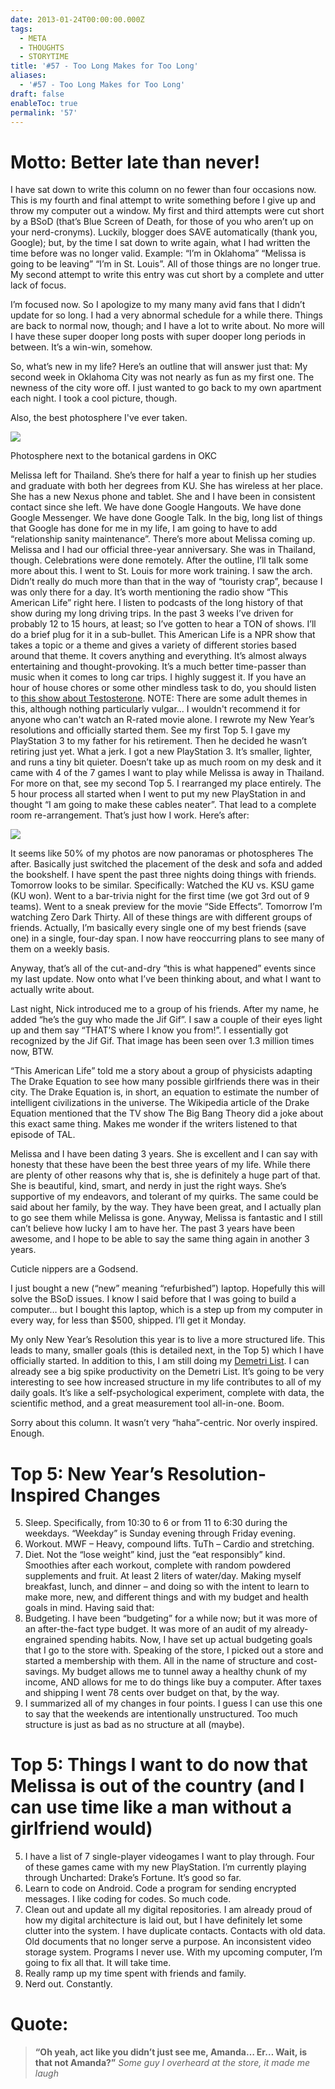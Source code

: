 ```yaml
---
date: 2013-01-24T00:00:00.000Z
tags:
  - META
  - THOUGHTS
  - STORYTIME
title: '#57 - Too Long Makes for Too Long'
aliases:
  - '#57 - Too Long Makes for Too Long'
draft: false
enableToc: true
permalink: '57'
---
```


# Motto: Better late than never!

I have sat down to write this column on no fewer than four occasions now. This is my fourth and final attempt to write something before I give up and throw my computer out a window. My first and third attempts were cut short by a BSoD (that’s Blue Screen of Death, for those of you who aren’t up on your nerd-cronyms). Luckily, blogger does SAVE automatically (thank you, Google); but, by the time I sat down to write again, what I had written the time before was no longer valid. Example: “I’m in Oklahoma” “Melissa is going to be leaving” “I’m in St. Louis”. All of those things are no longer true. My second attempt to write this entry was cut short by a complete and utter lack of focus.

I’m focused now. So I apologize to my many many avid fans that I didn’t update for so long. I had a very abnormal schedule for a while there. Things are back to normal now, though; and I have a lot to write about. No more will I have these super dooper long posts with super dooper long periods in between. It’s a win-win, somehow.

So, what’s new in my life? Here’s an outline that will answer just that:
My second week in Oklahoma City was not nearly as fun as my first one. The newness of the city wore off. I just wanted to go back to my own apartment each night. I took a cool picture, though.

Also, the best photosphere I've ever taken.

![](assets/57-1.jpg)

Photosphere next to the botanical gardens in OKC
                                 
Melissa left for Thailand. She’s there for half a year to finish up her studies and graduate with both her degrees from KU. She has wireless at her place. She has a new Nexus phone and tablet. She and I have been in consistent contact since she left.
We have done Google Hangouts. We have done Google Messenger. We have done Google Talk. In the big, long list of things that Google has done for me in my life, I am going to have to add “relationship sanity maintenance”.
There’s more about Melissa coming up.
Melissa and I had our official three-year anniversary. She was in Thailand, though. Celebrations were done remotely.
After the outline, I’ll talk some more about this.
I went to St. Louis for more work training. I saw the arch. Didn’t really do much more than that in the way of “touristy crap”, because I was only there for a day.
It’s worth mentioning the radio show “This American Life” right here. I listen to podcasts of the long history of that show during my long driving trips. In the past 3 weeks I’ve driven for probably 12 to 15 hours, at least; so I’ve gotten to hear a TON of shows. I’ll do a brief plug for it in a sub-bullet.
This American Life is a NPR show that takes a topic or a theme and gives a variety of different stories based around that theme. It covers anything and everything. It’s almost always entertaining and thought-provoking. It’s a much better time-passer than music when it comes to long car trips. I highly suggest it. If you have an hour of house chores or some other mindless task to do, you should listen to [this show about Testosterone](http://www.thisamericanlife.org/radio-archives/episode/220/testosterone). NOTE: There are some adult themes in this, although nothing particularly vulgar... I wouldn't recommend it for anyone who can't watch an R-rated movie alone.
I rewrote my New Year’s resolutions and officially started them. See my first Top 5.
I gave my PlayStation 3 to my father for his retirement. Then he decided he wasn’t retiring just yet. What a jerk.
I got a new PlayStation 3. It’s smaller, lighter, and runs a tiny bit quieter. Doesn’t take up as much room on my desk and it came with 4 of the 7 games I want to play while Melissa is away in Thailand. For more on that, see my second Top 5.
I rearranged my place entirely. The 5 hour process all started when I went to put my new PlayStation in and thought “I am going to make these cables neater”. That lead to a complete room re-arrangement. That’s just how I work. Here’s after:

![](assets/57-2.jpg)

It seems like 50% of my photos are now panoramas or photospheres
The after. Basically just switched the placement of the desk and sofa and added the bookshelf.
I have spent the past three nights doing things with friends. Tomorrow looks to be similar.
Specifically: Watched the KU vs. KSU game (KU won). Went to a bar-trivia night for the first time (we got 3rd out of 9 teams). Went to a sneak preview for the movie “Side Effects”. Tomorrow I’m watching Zero Dark Thirty. All of these things are with different groups of friends. Actually, I’m basically every single one of my best friends (save one) in a single, four-day span. I now have reoccurring plans to see many of them on a weekly basis.

Anyway, that’s all of the cut-and-dry “this is what happened” events since my last update. Now onto what I’ve been thinking about, and what I want to actually write about.

Last night, Nick introduced me to a group of his friends. After my name, he added “he’s the guy who made the Jif Gif”. I saw a couple of their eyes light up and them say “THAT’S where I know you from!”. I essentially got recognized by the Jif Gif. That image has been seen over 1.3 million times now, BTW.

“This American Life” told me a story about a group of physicists adapting The Drake Equation to see how many possible girlfriends there was in their city. The Drake Equation is, in short, an equation to estimate the number of intelligent civilizations in the universe. The Wikipedia article of the Drake Equation mentioned that the TV show The Big Bang Theory did a joke about this exact same thing. Makes me wonder if the writers listened to that episode of TAL.

Melissa and I have been dating 3 years. She is excellent and I can say with honesty that these have been the best three years of my life. While there are plenty of other reasons why that is, she is definitely a huge part of that. She is beautiful, kind, smart, and nerdy in just the right ways. She’s supportive of my endeavors, and tolerant of my quirks. The same could be said about her family, by the way. They have been great, and I actually plan to go see them while Melissa is gone. Anyway, Melissa is fantastic and I still can’t believe how lucky I am to have her. The past 3 years have been awesome, and I hope to be able to say the same thing again in another 3 years.

Cuticle nippers are a Godsend.

I just bought a new (“new” meaning “refurbished”) laptop. Hopefully this will solve the BSoD issues. I know I said before that I was going to build a computer… but I bought this laptop, which is a step up from my computer in every way, for less than $500, shipped. I’ll get it Monday.

My only New Year’s Resolution this year is to live a more structured life. This leads to many, smaller goals (this is detailed next, in the Top 5) which I have officially started. In addition to this, I am still doing my [Demetri List](http://4.bp.blogspot.com/-xSvVKsVS17I/UIQywCJcUfI/AAAAAAAAV30/Ym6SnoAKeUo/s640/List+2.0.png). I can already see a big spike productivity on the Demetri List. It’s going to be very interesting to see how increased structure in my life contributes to all of my daily goals. It’s like a self-psychological experiment, complete with data, the scientific method, and a great measurement tool all-in-one. Boom.

Sorry about this column. It wasn’t very “haha”-centric. Nor overly inspired. Enough.

# Top 5: New Year’s Resolution-Inspired Changes 
5. Sleep. Specifically, from 10:30 to 6 or from 11 to 6:30 during the weekdays. “Weekday” is Sunday evening through Friday evening. 
4. Workout. MWF – Heavy, compound lifts. TuTh – Cardio and stretching. 
3. Diet. Not the “lose weight” kind, just the “eat responsibly” kind. Smoothies after each workout, complete with random powdered supplements and fruit. At least 2 liters of water/day. Making myself breakfast, lunch, and dinner – and doing so with the intent to learn to make more, new, and different things and with my budget and health goals in mind. Having said that: 
2. Budgeting. I have been “budgeting” for a while now; but it was more of an after-the-fact type budget. It was more of an audit of my already-engrained spending habits. Now, I have set up actual budgeting goals that I go to the store with. Speaking of the store, I picked out a store and started a membership with them. All in the name of structure and cost-savings. My budget allows me to tunnel away a healthy chunk of my income, AND allows for me to do things like buy a computer. After taxes and shipping I went 78 cents over budget on that, by the way. 
1. I summarized all of my changes in four points. I guess I can use this one to say that the weekends are intentionally unstructured. Too much structure is just as bad as no structure at all (maybe).


# Top 5: Things I want to do now that Melissa is out of the country (and I can use time like a man without a girlfriend would)
5. I have a list of 7 single-player videogames I want to play through. Four of these games came with my new PlayStation. I’m currently playing through Uncharted: Drake’s Fortune. It’s good so far.
4. Learn to code on Android. Code a program for sending encrypted messages. I like coding for codes. So much code.
3. Clean out and update all my digital repositories. I am already proud of how my digital architecture is laid out, but I have definitely let some clutter into the system. I have duplicate contacts. Contacts with old data. Old documents that no longer serve a purpose. An inconsistent video storage system. Programs I never use. With my upcoming computer, I’m going to fix all that. It will take time.
2. Really ramp up my time spent with friends and family.
1. Nerd out. Constantly.

# Quote:
> **“Oh yeah, act like you didn’t just see me, Amanda… Er… Wait, is that not Amanda?”**
<cite>Some guy I overheard at the store, it made me laugh</cite>
